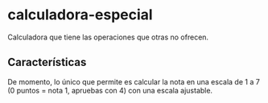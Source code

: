 # calculadora-especial
Calculadora que tiene las operaciones que otras no ofrecen.

## Características

De momento, lo único que permite es calcular la nota en una escala de 1 a 7 (0 puntos = nota 1, apruebas con 4) con una escala ajustable.
